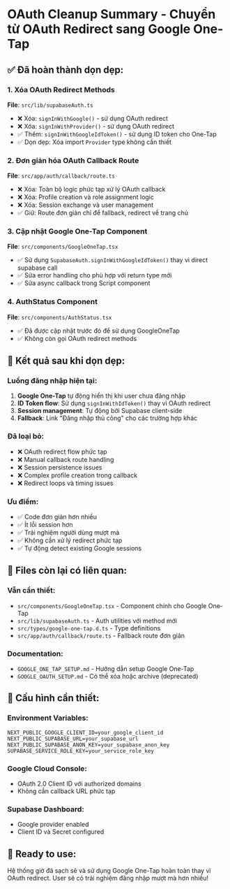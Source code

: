 # OAuth Cleanup Summary - Chuyển từ OAuth Redirect sang Google One-Tap

## ✅ Đã hoàn thành dọn dẹp:

### 1. **Xóa OAuth Redirect Methods**
**File**: `src/lib/supabaseAuth.ts`
- ❌ Xóa: `signInWithGoogle()` - sử dụng OAuth redirect
- ❌ Xóa: `signInWithProvider()` - sử dụng OAuth redirect  
- ✅ Thêm: `signInWithGoogleIdToken()` - sử dụng ID token cho One-Tap
- ✅ Dọn dẹp: Xóa import `Provider` type không cần thiết

### 2. **Đơn giản hóa OAuth Callback Route**
**File**: `src/app/auth/callback/route.ts`
- ❌ Xóa: Toàn bộ logic phức tạp xử lý OAuth callback
- ❌ Xóa: Profile creation và role assignment logic
- ❌ Xóa: Session exchange và user management
- ✅ Giữ: Route đơn giản chỉ để fallback, redirect về trang chủ

### 3. **Cập nhật Google One-Tap Component**
**File**: `src/components/GoogleOneTap.tsx`
- ✅ Sử dụng `SupabaseAuth.signInWithGoogleIdToken()` thay vì direct supabase call
- ✅ Sửa error handling cho phù hợp với return type mới
- ✅ Sửa async callback trong Script component

### 4. **AuthStatus Component**
**File**: `src/components/AuthStatus.tsx`
- ✅ Đã được cập nhật trước đó để sử dụng GoogleOneTap
- ✅ Không còn gọi OAuth redirect methods

## 🎯 Kết quả sau khi dọn dẹp:

### **Luồng đăng nhập hiện tại:**
1. **Google One-Tap** tự động hiển thị khi user chưa đăng nhập
2. **ID Token flow**: Sử dụng `signInWithIdToken()` thay vì OAuth redirect
3. **Session management**: Tự động bởi Supabase client-side
4. **Fallback**: Link "Đăng nhập thủ công" cho các trường hợp khác

### **Đã loại bỏ:**
- ❌ OAuth redirect flow phức tạp
- ❌ Manual callback route handling
- ❌ Session persistence issues
- ❌ Complex profile creation trong callback
- ❌ Redirect loops và timing issues

### **Ưu điểm:**
- ✅ Code đơn giản hơn nhiều
- ✅ Ít lỗi session hơn
- ✅ Trải nghiệm người dùng mượt mà
- ✅ Không cần xử lý redirect phức tạp
- ✅ Tự động detect existing Google sessions

## 📁 Files còn lại có liên quan:

### **Vẫn cần thiết:**
- `src/components/GoogleOneTap.tsx` - Component chính cho Google One-Tap
- `src/lib/supabaseAuth.ts` - Auth utilities với method mới
- `src/types/google-one-tap.d.ts` - Type definitions
- `src/app/auth/callback/route.ts` - Fallback route đơn giản

### **Documentation:**
- `GOOGLE_ONE_TAP_SETUP.md` - Hướng dẫn setup Google One-Tap
- `GOOGLE_OAUTH_SETUP.md` - Có thể xóa hoặc archive (deprecated)

## 🔧 Cấu hình cần thiết:

### **Environment Variables:**
```env
NEXT_PUBLIC_GOOGLE_CLIENT_ID=your_google_client_id
NEXT_PUBLIC_SUPABASE_URL=your_supabase_url  
NEXT_PUBLIC_SUPABASE_ANON_KEY=your_supabase_anon_key
SUPABASE_SERVICE_ROLE_KEY=your_service_role_key
```

### **Google Cloud Console:**
- OAuth 2.0 Client ID với authorized domains
- Không cần callback URL phức tạp

### **Supabase Dashboard:**
- Google provider enabled
- Client ID và Secret configured

## 🚀 Ready to use:

Hệ thống giờ đã sạch sẽ và sử dụng Google One-Tap hoàn toàn thay vì OAuth redirect. 
User sẽ có trải nghiệm đăng nhập mượt mà hơn nhiều!
